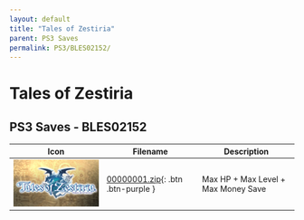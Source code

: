 ```yaml
---
layout: default
title: "Tales of Zestiria"
parent: PS3 Saves
permalink: PS3/BLES02152/
---
```

# Tales of Zestiria

## PS3 Saves - BLES02152

| Icon | Filename | Description |
|------|----------|-------------|
| ![Tales of Zestiria](ICON0.PNG) | [00000001.zip](00000001.zip){: .btn .btn-purple } | Max HP + Max Level + Max Money Save |
